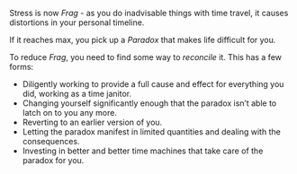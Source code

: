 
Stress is now *Frag* - as you do inadvisable things with time travel, it causes distortions in your personal timeline. 

If it reaches max, you pick up a *Paradox* that makes life difficult for you.

To reduce *Frag*, you need to find some way to *reconcile* it. This has a few forms:
* Diligently working to provide a full cause and effect for everything you did, working as a time janitor.
* Changing yourself significantly enough that the paradox isn’t able to latch on to you any more.
* Reverting to an earlier version of you.
* Letting the paradox manifest in limited quantities and dealing with the consequences.
* Investing in better and better time machines that take care of the paradox for you.



